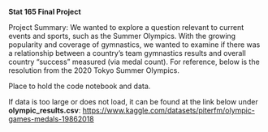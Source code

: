 **Stat 165 Final Project**

Project Summary:
We wanted to explore a question relevant to current events and sports, such as the Summer Olympics. With the growing popularity and coverage of gymnastics, we wanted to examine if there was a relationship between a country’s team gymnastics results and overall country “success” measured (via medal count). For reference, below is the resolution from the 2020 Tokyo Summer Olympics.

Place to hold the code notebook and data.

If data is too large or does not load, it can be found at the link below under **olympic_results.csv**:
https://www.kaggle.com/datasets/piterfm/olympic-games-medals-19862018
